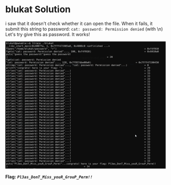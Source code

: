 # blukat Solution

i saw that it doesn't check whether it can open the file. When it fails, it submit this string to password: `cat: password: Permission denied` (with \n)
Let's try give this as password.
It works!

![image](./images/blukat.png)

**Flag:** ***`Pl3as_DonT_Miss_youR_GrouP_Perm!!`***
